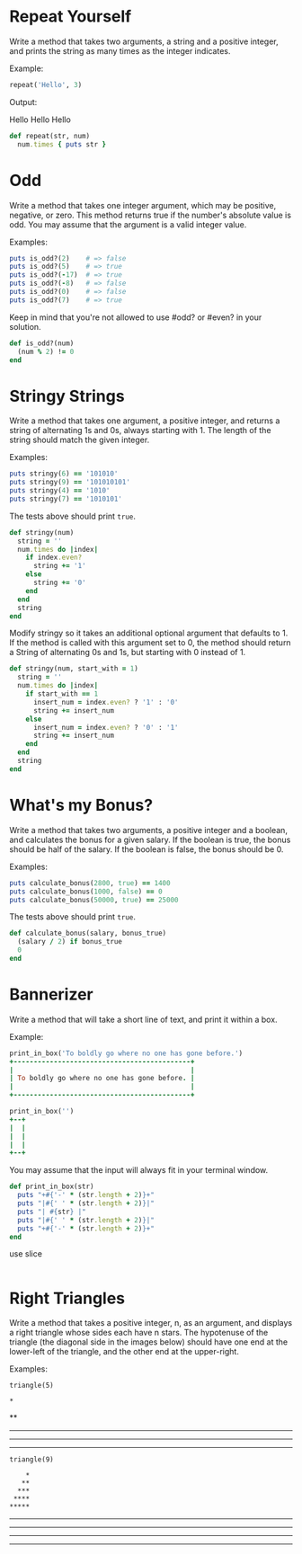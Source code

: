 # Repeat Yourself
Write a method that takes two arguments, a string and a positive integer, and prints the string as many times as the integer indicates.

Example:
```ruby
repeat('Hello', 3)
```
Output:

Hello
Hello
Hello

```ruby
def repeat(str, num)
  num.times { puts str }
```
# Odd
Write a method that takes one integer argument, which may be positive, negative, or zero. This method returns true if the number's absolute value is odd. You may assume that the argument is a valid integer value.

Examples:

```ruby
puts is_odd?(2)    # => false
puts is_odd?(5)    # => true
puts is_odd?(-17)  # => true
puts is_odd?(-8)   # => false
puts is_odd?(0)    # => false
puts is_odd?(7)    # => true
```
Keep in mind that you're not allowed to use #odd? or #even? in your solution.

```ruby
def is_odd?(num)
  (num % 2) != 0
end
```

# Stringy Strings
Write a method that takes one argument, a positive integer, and returns a string of alternating 1s and 0s, always starting with 1. The length of the string should match the given integer.

Examples:
```ruby
puts stringy(6) == '101010'
puts stringy(9) == '101010101'
puts stringy(4) == '1010'
puts stringy(7) == '1010101'
```
The tests above should print `true`.

```ruby
def stringy(num)
  string = ''
  num.times do |index|
    if index.even?
      string += '1'
    else
      string += '0'
    end
  end
  string
end    
```
Modify stringy so it takes an additional optional argument that defaults to 1. If the method is called with this argument set to 0, the method should return a String of alternating 0s and 1s, but starting with 0 instead of 1.

```ruby
def stringy(num, start_with = 1)
  string = ''
  num.times do |index|
    if start_with == 1
      insert_num = index.even? ? '1' : '0'
      string += insert_num
    else
      insert_num = index.even? ? '0' : '1'
      string += insert_num
    end
  end 
  string
end    
```
# What's my Bonus?
Write a method that takes two arguments, a positive integer and a boolean, and calculates the bonus for a given salary. If the boolean is true, the bonus should be half of the salary. If the boolean is false, the bonus should be 0.

Examples:

```ruby
puts calculate_bonus(2800, true) == 1400
puts calculate_bonus(1000, false) == 0
puts calculate_bonus(50000, true) == 25000
```
The tests above should print `true`.

```ruby
def calculate_bonus(salary, bonus_true)
  (salary / 2) if bonus_true
  0
end
```
# Bannerizer
Write a method that will take a short line of text, and print it within a box.

Example:

```ruby
print_in_box('To boldly go where no one has gone before.')
+--------------------------------------------+
|                                            |
| To boldly go where no one has gone before. |
|                                            |
+--------------------------------------------+
```

```ruby
print_in_box('')
+--+
|  |
|  |
|  |
+--+
```
You may assume that the input will always fit in your terminal window.

```ruby
def print_in_box(str)
  puts "+#{'-' * (str.length + 2)}+"
  puts "|#{' ' * (str.length + 2)}|"
  puts "| #{str} |"
  puts "|#{' ' * (str.length + 2)}|"
  puts "+#{'-' * (str.length + 2)}+"
end
```

use slice
```ruby

```
# Right Triangles
Write a method that takes a positive integer, n, as an argument, and displays a right triangle whose sides each have n stars. The hypotenuse of the triangle (the diagonal side in the images below) should have one end at the lower-left of the triangle, and the other end at the upper-right.

Examples:

`triangle(5)`

    *
   **
  ***
 ****
*****

`triangle(9)`

        *
       **
      ***
     ****
    *****
   ******
  *******
 ********
*********